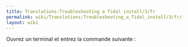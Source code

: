 ```yaml
---
title: Translations:Troubleshooting a Tidal install/3/fr
permalink: wiki/Translations:Troubleshooting_a_Tidal_install/3/fr/
layout: wiki
---
```


Ouvrez un terminal et entrez la commande suivante :
